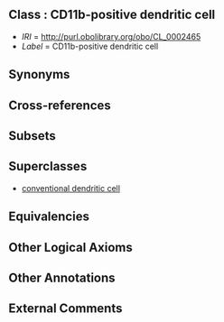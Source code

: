 
## Class : CD11b-positive dendritic cell

 * *IRI* = http://purl.obolibrary.org/obo/CL_0002465
 * *Label* = CD11b-positive dendritic cell

## Synonyms


## Cross-references


## Subsets


## Superclasses

 * [conventional dendritic cell](../../CL/90/CL_0000990.md)

## Equivalencies


## Other Logical Axioms


## Other Annotations


## External Comments

